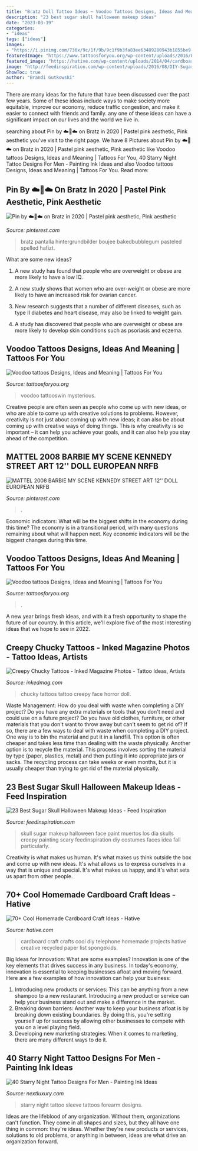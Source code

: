 ```yaml
---
title: "Bratz Doll Tattoo Ideas ~ Voodoo Tattoos Designs, Ideas And Meaning"
description: "23 best sugar skull halloween makeup ideas"
date: "2023-03-19"
categories:
- "ideas"
tags: ["ideas"]
images:
- "https://i.pinimg.com/736x/9c/1f/9b/9c1f9b3fa83ee63489280943b1855be9--kennedy-street-art.jpg"
featuredImage: "https://www.tattoosforyou.org/wp-content/uploads/2016/05/Voodoo-Tattoo-Pictures.jpg"
featured_image: "https://hative.com/wp-content/uploads/2014/04/cardboard-crafts/4-diy-craft-telephone.jpg"
image: "http://feedinspiration.com/wp-content/uploads/2016/08/DIY-Sugar-Skull-Halloween-Makeup.jpg"
ShowToc: true
author: "Brandi Gutkowski"
---
```



There are many ideas for the future that have been discussed over the past few years. Some of these ideas include ways to make society more equitable, improve our economy, reduce traffic congestion, and make it easier to connect with friends and family. any one of these ideas can have a significant impact on our lives and the world we live in.

	

		
searching about Pin by ☁️💖☁️ on Bratz in 2020 | Pastel pink aesthetic, Pink aesthetic you've visit to the right page. We have 8 Pictures about Pin by ☁️💖☁️ on Bratz in 2020 | Pastel pink aesthetic, Pink aesthetic like Voodoo tattoos Designs, Ideas and Meaning | Tattoos For You, 40 Starry Night Tattoo Designs For Men - Painting Ink Ideas and also Voodoo tattoos Designs, Ideas and Meaning | Tattoos For You. Read more:
		
    
## Pin By ☁️💖☁️ On Bratz In 2020 | Pastel Pink Aesthetic, Pink Aesthetic

<img loading=lazy src="https://i.pinimg.com/736x/55/96/b1/5596b17b58de4b23e6d8053261c3c85a.jpg" onerror="this.onerror=null;this.src='https://tse4.mm.bing.net/th?id=OIP.5zSpEfk4GZXVQqabyAKKWAHaIo&amp;pid=15.1';" alt="Pin by ☁️💖☁️ on Bratz in 2020 | Pastel pink aesthetic, Pink aesthetic">

_Source: pinterest.com_

>bratz pantalla hintergrundbilder boujee bakedbubblegum pasteled spelled hafizt. 

	

What are some new ideas?
1. A new study has found that people who are overweight or obese are more likely to have a low IQ.
2. A new study shows that women who are over-weight or obese are more likely to have an increased risk for ovarian cancer.

3. New research suggests that a number of different diseases, such as type II diabetes and heart disease, may also be linked to weight gain.

4. A study has discovered that people who are overweight or obese are more likely to develop skin conditions such as psoriasis and eczema.

    
## Voodoo Tattoos Designs, Ideas And Meaning | Tattoos For You

<img loading=lazy src="https://www.tattoosforyou.org/wp-content/uploads/2016/05/Voodoo-Tattoo-Pictures.jpg" onerror="this.onerror=null;this.src='https://tse1.mm.bing.net/th?id=OIP.9djsvLGGHdnZ4KRKpv_3TAHaJ4&amp;pid=15.1';" alt="Voodoo tattoos Designs, Ideas and Meaning | Tattoos For You">

_Source: tattoosforyou.org_

>voodoo tattooswin mysterious. 

	

Creative people are often seen as people who come up with new ideas, or who are able to come up with creative solutions to problems. However, creativity is not just about coming up with new ideas; it can also be about coming up with creative ways of doing things. This is why creativity is so important – it can help you achieve your goals, and it can also help you stay ahead of the competition.

    
## MATTEL 2008 BARBIE MY SCENE KENNEDY STREET ART 12&#039;&#039; DOLL EUROPEAN NRFB

<img loading=lazy src="https://i.pinimg.com/736x/9c/1f/9b/9c1f9b3fa83ee63489280943b1855be9--kennedy-street-art.jpg" onerror="this.onerror=null;this.src='https://tse3.mm.bing.net/th?id=OIP.QsEga_bIPmQny9RsWoziWgHaL-&amp;pid=15.1';" alt="MATTEL 2008 BARBIE MY SCENE KENNEDY STREET ART 12&#039;&#039; DOLL EUROPEAN NRFB">

_Source: pinterest.com_

>. 

	

Economic indicators: What will be the biggest shifts in the economy during this time?
The economy is in a transitional period, with many questions remaining about what will happen next. Key economic indicators will be the biggest changes during this time.

    
## Voodoo Tattoos Designs, Ideas And Meaning | Tattoos For You

<img loading=lazy src="https://www.tattoosforyou.org/wp-content/uploads/2016/05/Voodoo-Tattoos.jpg" onerror="this.onerror=null;this.src='https://tse1.mm.bing.net/th?id=OIP.CorxnGIZeWvOZoPMFwDABQHaJ4&amp;pid=15.1';" alt="Voodoo tattoos Designs, Ideas and Meaning | Tattoos For You">

_Source: tattoosforyou.org_

>. 

	

A new year brings fresh ideas, and with it a fresh opportunity to shape the future of our country.  In this article, we'll explore five of the most interesting ideas that we hope to see in 2022. 

    
## Creepy Chucky Tattoos - Inked Magazine Photos - Tattoo Ideas, Artists

<img loading=lazy src="https://www.inkedmag.com/.image/t_share/MTU5MDMyMzkxNDQ4Mjc0NzEy/chucky-head.jpg" onerror="this.onerror=null;this.src='https://tse1.mm.bing.net/th?id=OIP.3o6xxn8RjrCap8ARDiYOwAHaKl&amp;pid=15.1';" alt="Creepy Chucky Tattoos - Inked Magazine Photos - Tattoo Ideas, Artists">

_Source: inkedmag.com_

>chucky tattoos tattoo creepy face horror doll. 

	

Waste Management: How do you deal with waste when completing a DIY project?
Do you have any extra materials or tools that you don't need and could use on a future project? Do you have old clothes, furniture, or other materials that you don't want to throw away but can't seem to get rid of? If so, there are a few ways to deal with waste when completing a DIY project. 
One way is to bin the material and put it in a landfill. This option is often cheaper and takes less time than dealing with the waste physically. Another option is to recycle the material. This process involves sorting the material by type (paper, plastics, metal) and then putting it into appropriate jars or sacks. The recycling process can take weeks or even months, but it is usually cheaper than trying to get rid of the material physically.

    
## 23 Best Sugar Skull Halloween Makeup Ideas - Feed Inspiration

<img loading=lazy src="http://feedinspiration.com/wp-content/uploads/2016/08/DIY-Sugar-Skull-Halloween-Makeup.jpg" onerror="this.onerror=null;this.src='https://tse2.mm.bing.net/th?id=OIP.kI77imY5r-rskmrCInvlmwHaLH&amp;pid=15.1';" alt="23 Best Sugar Skull Halloween Makeup Ideas - Feed Inspiration">

_Source: feedinspiration.com_

>skull sugar makeup halloween face paint muertos los dia skulls creepy painting scary feedinspiration diy costumes faces idea fall particularly. 

	

Creativity is what makes us human. It's what makes us think outside the box and come up with new ideas. It's what allows us to express ourselves in a way that is unique and special. It's what makes us happy, and it's what sets us apart from other people.

    
## 70+ Cool Homemade Cardboard Craft Ideas - Hative

<img loading=lazy src="https://hative.com/wp-content/uploads/2014/04/cardboard-crafts/4-diy-craft-telephone.jpg" onerror="this.onerror=null;this.src='https://tse1.mm.bing.net/th?id=OIP.DsMX89BFAULaBIYRlf27igHaG_&amp;pid=15.1';" alt="70+ Cool Homemade Cardboard Craft Ideas - Hative">

_Source: hative.com_

>cardboard craft crafts cool diy telephone homemade projects hative creative recycled paper list spongekids. 

	

Big Ideas for Innovation: What are some examples?
Innovation is one of the key elements that drives success in any business. In today's economy, innovation is essential to keeping businesses afloat and moving forward. Here are a few examples of how innovation can help your business: 
1. Introducing new products or services: This can be anything from a new shampoo to a new restaurant. Introducing a new product or service can help your business stand out and make a difference in the market. 
2. Breaking down barriers: Another way to keep your business afloat is by breaking down existing boundaries. By doing this, you're setting yourself up for success by allowing other businesses to compete with you on a level playing field. 
3. Developing new marketing strategies: When it comes to marketing, there are many different ways to do it.

    
## 40 Starry Night Tattoo Designs For Men - Painting Ink Ideas

<img loading=lazy src="http://nextluxury.com/wp-content/uploads/forearm-sleeve-male-starry-night-tattoos.jpg" onerror="this.onerror=null;this.src='https://tse4.mm.bing.net/th?id=OIP.GG_bSX-ySGjKMgj4dxgsHAHaHa&amp;pid=15.1';" alt="40 Starry Night Tattoo Designs For Men - Painting Ink Ideas">

_Source: nextluxury.com_

>starry night tattoo sleeve tattoos forearm designs. 

	

Ideas are the lifeblood of any organization. Without them, organizations can't function. They come in all shapes and sizes, but they all have one thing in common: they're ideas. Whether they're new products or services, solutions to old problems, or anything in between, ideas are what drive an organization forward.

